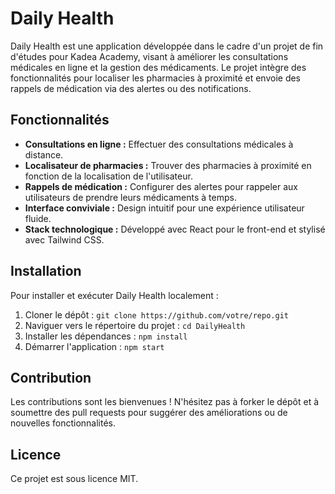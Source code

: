 # Daily Health

Daily Health est une application développée dans le cadre d'un projet de fin d'études pour Kadea Academy, visant à améliorer les consultations médicales en ligne et la gestion des médicaments. Le projet intègre des fonctionnalités pour localiser les pharmacies à proximité et envoie des rappels de médication via des alertes ou des notifications.

## Fonctionnalités

- **Consultations en ligne :** Effectuer des consultations médicales à distance.
- **Localisateur de pharmacies :** Trouver des pharmacies à proximité en fonction de la localisation de l'utilisateur.
- **Rappels de médication :** Configurer des alertes pour rappeler aux utilisateurs de prendre leurs médicaments à temps.
- **Interface conviviale :** Design intuitif pour une expérience utilisateur fluide.
- **Stack technologique :** Développé avec React pour le front-end et stylisé avec Tailwind CSS.

## Installation

Pour installer et exécuter Daily Health localement :

1. Cloner le dépôt : `git clone https://github.com/votre/repo.git`
2. Naviguer vers le répertoire du projet : `cd DailyHealth`
3. Installer les dépendances : `npm install`
4. Démarrer l'application : `npm start`

## Contribution

Les contributions sont les bienvenues ! N'hésitez pas à forker le dépôt et à soumettre des pull requests pour suggérer des améliorations ou de nouvelles fonctionnalités.

## Licence

Ce projet est sous licence MIT.
